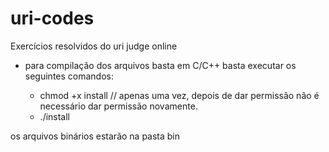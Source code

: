# uri-codes
Exercícios resolvidos do uri judge online
- para compilação dos arquivos basta  em C/C++ basta executar os seguintes comandos:
	
	- chmod +x install // apenas uma vez, depois de dar permissão não é necessário dar permissão novamente.
	- ./install
	
	
os arquivos binários estarão na pasta bin
